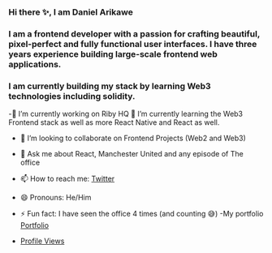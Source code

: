 ### Hi there ✨, I am Daniel Arikawe

### I am a frontend developer with a passion for crafting beautiful, pixel-perfect and fully functional user interfaces. I have three years experience building large-scale frontend web applications.

### I am currently building my stack by learning Web3 technologies including solidity.

<!--
**danieljohnson18/danieljohnson18** is a ✨ _special_ ✨ repository because its `README.md` (this file) appears on your GitHub profile.-->

-🔭 I’m currently working on Riby HQ
 🌱 I’m currently learning the Web3 Frontend stack as well as more React Native and React as well.
- 👯 I’m looking to collaborate on Frontend Projects (Web2 and Web3)
- 💬 Ask me about React, Manchester United and any episode of The office
- 📫 How to reach me: [Twitter](https://twitter.com/danieljohnsin)
- 😄 Pronouns: He/Him
- ⚡ Fun fact: I have seen the office 4 times (and counting 😅)
-My portfolio [Portfolio](https://arikawedaniel.netlify.app/)

- [Profile Views](https://komarev.com/ghpvc/?username=danieljohnson18&label=PROFILE+VIEWS&style=flat-square&color=brightgreen)
